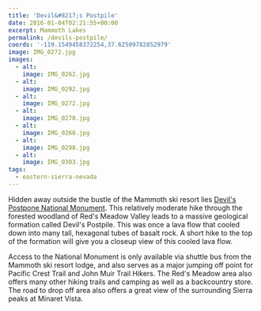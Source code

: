 ```yaml
---
title: 'Devil&#8217;s Postpile'
date: 2016-01-04T02:21:55+00:00
excerpt: Mammoth Lakes
permalink: /devils-postpile/
coords: '-119.1549458372254,37.62509782852979'
image: IMG_0272.jpg
images:
  - alt: 
    image: IMG_0262.jpg
  - alt: 
    image: IMG_0292.jpg
  - alt: 
    image: IMG_0272.jpg
  - alt: 
    image: IMG_0270.jpg
  - alt: 
    image: IMG_0260.jpg
  - alt: 
    image: IMG_0298.jpg
  - alt: 
    image: IMG_0303.jpg
tags:
  - eastern-sierra-nevada
---
```

Hidden away outside the bustle of the Mammoth ski resort lies <a href="http://www.nps.gov/depo/index.htm">Devil's Postpone National Monument</a>. This relatively moderate hike through the forested woodland of Red's Meadow Valley leads to a massive geological formation called Devil's Postpile. This was once a lava flow that cooled down into many tall, hexagonal tubes of basalt rock. A short hike to the top of the formation will give you a closeup view of this cooled lava flow.

Access to the National Monument is only available via shuttle bus from the Mammoth ski resort lodge, and also serves as a major jumping off point for Pacific Crest Trail and John Muir Trail Hikers. The Red's Meadow area also offers many other hiking trails and camping as well as a backcountry store. The road to drop off area also offers a great view of the surrounding Sierra peaks at Minaret Vista.


